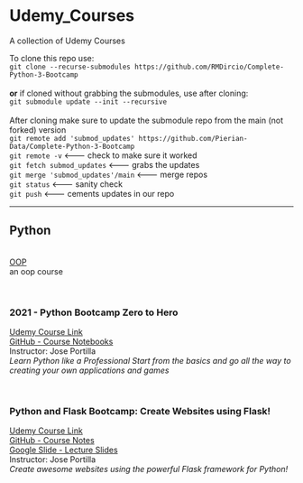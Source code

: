 # Udemy_Courses
A collection of Udemy Courses

To clone this repo use:<br> ```git clone --recurse-submodules https://github.com/RMDircio/Complete-Python-3-Bootcamp``` <br>
<br>**or** if cloned without grabbing the submodules, use after cloning:<br>
```git submodule update --init --recursive```<br>
<br> After cloning make sure to update the submodule repo from the main (not forked) version<br> ```git remote add 'submod_updates' https://github.com/Pierian-Data/Complete-Python-3-Bootcamp```<br>
```git remote -v```  <--- check to make sure it worked<br>
```git fetch submod_updates``` <--- grabs the updates<br>
```git merge 'submod_updates'/main``` <--- merge repos<br>
```git status``` <--- sanity check<br>
```git push``` <--- cements updates in our repo

<hr/>

## **Python**
<br>[OOP](https://github.com/RMDircio/Udemy_Courses/tree/main/Python) <br>
an oop course

<br>

### 2021 - Python Bootcamp Zero to Hero <br>
[Udemy Course Link](https://www.udemy.com/course/complete-python-bootcamp/) <br>
[GitHub - Course Notebooks](https://github.com/Pierian-Data/Complete-Python-3-Bootcamp)
<br>Instructor: Jose Portilla
<br>_Learn Python like a Professional Start from the basics and go all the way to creating your own applications and games_

<br>

### Python and Flask Bootcamp: Create Websites using Flask!
[Udemy Course Link](https://www.udemy.com/course/python-and-flask-bootcamp-create-websites-using-flask/)
<br>[GitHub - Course Notes]()
<br> [Google Slide - Lecture Slides](https://drive.google.com/drive/folders/1Wqcoqc_FNchzgfJXhiNA-nqH0AzduMzg)
<br>Instructor: Jose Portilla
<br>_Create awesome websites using the powerful Flask framework for Python!_